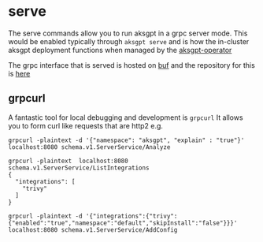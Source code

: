 # serve

The serve commands allow you to run aksgpt in a grpc server mode.
This would be enabled typically through `aksgpt serve` and is how the in-cluster aksgpt deployment functions when managed by the [aksgpt-operator](https://github.com/aksgpt-ai/aksgpt-operator)

The grpc interface that is served is hosted on [buf](https://buf.build/aksgpt-ai/schemas) and the repository for this is [here](https://github.com/aksgpt-ai/schemas)

## grpcurl

A fantastic tool for local debugging and development is `grpcurl` 
It allows you to form curl like requests that are http2
e.g. 

```
grpcurl -plaintext -d '{"namespace": "aksgpt", "explain" : "true"}' localhost:8080 schema.v1.ServerService/Analyze
```

```
grpcurl -plaintext  localhost:8080 schema.v1.ServerService/ListIntegrations 
{
  "integrations": [
    "trivy"
  ]
}

```

```
grpcurl -plaintext -d '{"integrations":{"trivy":{"enabled":"true","namespace":"default","skipInstall":"false"}}}' localhost:8080 schema.v1.ServerService/AddConfig
```
